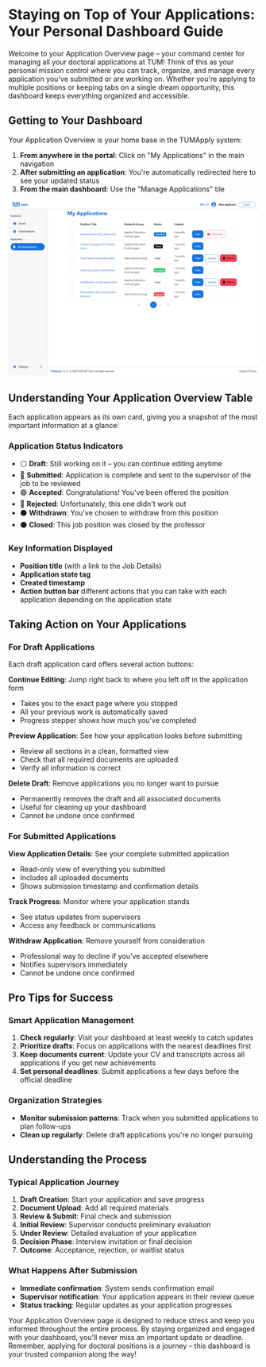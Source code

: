 # Staying on Top of Your Applications: Your Personal Dashboard Guide

Welcome to your Application Overview page – your command center for managing all your doctoral applications at TUM! Think of this as your personal mission control where you can track, organize, and manage every application you've submitted or are working on. Whether you're applying to multiple positions or keeping tabs on a single dream opportunity, this dashboard keeps everything organized and accessible.

## Getting to Your Dashboard

Your Application Overview is your home base in the TUMApply system:

1. **From anywhere in the portal**: Click on "My Applications" in the main navigation
2. **After submitting an application**: You're automatically redirected here to see your updated status
3. **From the main dashboard**: Use the "Manage Applications" tile

![Application Dashboard](images/application-overview.png)

## Understanding Your Application Overview Table

Each application appears as its own card, giving you a snapshot of the most important information at a glance:

### Application Status Indicators
- ⚪ **Draft**: Still working on it – you can continue editing anytime
- 🔵 **Submitted**: Application is complete and sent to the supervisor of the job to be reviewed
- 🟢 **Accepted**: Congratulations! You've been offered the position
- 🔴 **Rejected**: Unfortunately, this one didn't work out
- ⚫ **Withdrawn**: You've chosen to withdraw from this position
- ⚫ **Closed**: This job position was closed by the professor

### Key Information Displayed
- **Position title** (with a link to the Job Details)
- **Application state tag**
- **Created timestamp**
- **Action button bar** different actions that you can take with each application depending on the application state

## Taking Action on Your Applications

### For Draft Applications
Each draft application card offers several action buttons:

**Continue Editing**: Jump right back to where you left off in the application form
- Takes you to the exact page where you stopped
- All your previous work is automatically saved
- Progress stepper shows how much you've completed

**Preview Application**: See how your application looks before submitting
- Review all sections in a clean, formatted view
- Check that all required documents are uploaded
- Verify all information is correct

**Delete Draft**: Remove applications you no longer want to pursue
- Permanently removes the draft and all associated documents
- Useful for cleaning up your dashboard
- Cannot be undone once confirmed

### For Submitted Applications

**View Application Details**: See your complete submitted application
- Read-only view of everything you submitted
- Includes all uploaded documents
- Shows submission timestamp and confirmation details

**Track Progress**: Monitor where your application stands
- See status updates from supervisors
- Access any feedback or communications

**Withdraw Application**: Remove yourself from consideration
- Professional way to decline if you've accepted elsewhere
- Notifies supervisors immediately
- Cannot be undone once confirmed

## Pro Tips for Success

### Smart Application Management
1. **Check regularly**: Visit your dashboard at least weekly to catch updates
2. **Prioritize drafts**: Focus on applications with the nearest deadlines first
3. **Keep documents current**: Update your CV and transcripts across all applications if you get new achievements
4. **Set personal deadlines**: Submit applications a few days before the official deadline

### Organization Strategies
- **Monitor submission patterns**: Track when you submitted applications to plan follow-ups
- **Clean up regularly**: Delete draft applications you're no longer pursuing


## Understanding the Process

### Typical Application Journey
1. **Draft Creation**: Start your application and save progress
2. **Document Upload**: Add all required materials
3. **Review & Submit**: Final check and submission
4. **Initial Review**: Supervisor conducts preliminary evaluation
5. **Under Review**: Detailed evaluation of your application
6. **Decision Phase**: Interview invitation or final decision
7. **Outcome**: Acceptance, rejection, or waitlist status

### What Happens After Submission
- **Immediate confirmation**: System sends confirmation email
- **Supervisor notification**: Your application appears in their review queue
- **Status tracking**: Regular updates as your application progresses

Your Application Overview page is designed to reduce stress and keep you informed throughout the entire process. By staying organized and engaged with your dashboard, you'll never miss an important update or deadline. Remember, applying for doctoral positions is a journey – this dashboard is your trusted companion along the way!